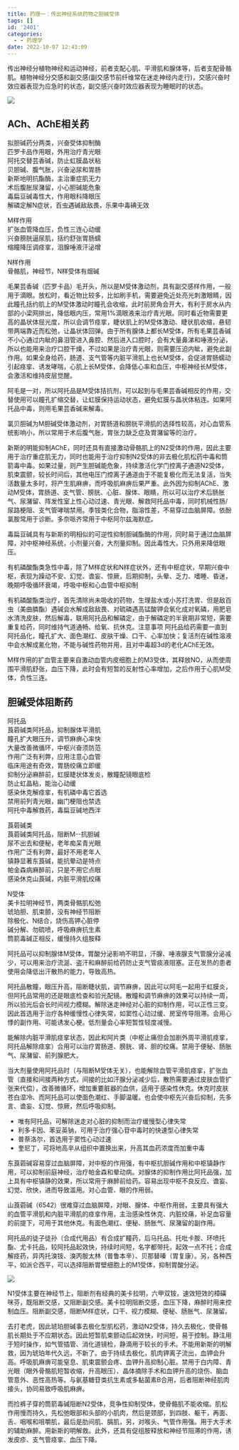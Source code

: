 ```yaml
---
title: 药理一：传出神经系统药物之胆碱受体
tags: []
id: '2401'
categories:
  - - 药理学
date: 2022-10-07 12:43:09
---
```


传出神经分植物神经和运动神经，前者支配心肌、平滑肌和腺体等，后者支配骨骼肌。植物神经分交感和副交感(副交感节前纤维常在迷走神经内走行)，交感兴奋时效应器表现为应急时的状态，副交感兴奋时效应器表现为睡眠时的状态。

![](https://img-cdn.limour.top/2022/10/07/633f87b2ec2c3.png)

## ACh、AChE相关药

拟胆碱药分两类，兴奋受体抑制酶  
匹罗卡品作用眼，外用治疗青光眼  
阿托交替芸香碱，防止虹膜晶状粘  
贝胆碱、腹气胀，兴奋泌尿和胃肠  
新斯地明抗酯酶，主治重症肌无力  
术后腹胀尿潴留，小心胆碱能危象  
毒扁豆碱毒性大，作用眼科降眼压  
解磷定解N症状，百虫遇碱敌敌畏，乐果中毒碘无效

M样作用  
扩张血管降血压，负性三连心动缓  
兴奋膀胱逼尿肌，括约舒张胃肠蠕  
缩瞳降压调痉挛，泪腺唾液汗泌增

N样作用  
骨骼肌，神经节，N样受体有烟碱

毛果芸香碱（匹罗卡品）毛开头，所以是M受体激动剂，具有副交感样作用，一般用于滴眼。放松时，看近物比较多，比如刷手机，需要避免近处亮光刺激眼睛，因此瞳孔括约肌上的M受体激动时瞳孔会收缩，此时前房角会开大，有利于房水从内部的小梁网排出，降低眼内压，常用1%滴眼液来治疗青光眼。同时看近物需要更高的晶状体屈光度，所以会调节痉挛，睫状肌上的M受体激动、睫状肌收缩，悬韧带两端靠近而松弛，让晶状体回弹。由于所有腺体上都长M受体，所有毛果芸香碱不小心通过内眦的鼻泪管进入鼻腔、然后进入口腔时，会有大量鼻涕和唾液分泌，所以也能用来治疗口腔干燥，不过如果是治疗青光眼，则需要压迫内眦，避免此副作用。如果全身给药，肠道、支气管等内脏平滑肌上也长M受体，会促进胃肠蠕动引起痉挛、诱发哮喘，心肌上长M受体，会降低心率和血压，中枢神经长M受体，会激活和维持皮层觉醒。

阿毛是一对，所以阿托品是M受体拮抗剂，可以起到与毛果芸香碱相反的作用，交替使用可以瞳孔扩缩交替，让虹膜保持运动状态，避免虹膜与晶状体粘连。如果阿托品中毒，则用毛果芸香碱来解毒。

氯贝胆碱为M胆碱受体激动剂，对胃肠道和膀胱平滑肌的选择性较高，对心血管系统影响小，所以常用于术后腹气胀，胃张力缺乏症及胃潴留等的治疗。

新斯的明能抑制AChE，同时还具有直接激动骨骼肌上的N2受体的作用，因此主要用于治疗重症肌无力，同时也能用于治疗抑制N2受体的非去极化肌松药中毒和筒箭毒中毒。如果过量，则产生胆碱能危象，持续激活化学门控离子通道N2受体，肌束震颤，较长时间后，其他电压门控离子通道由于不能复极化而无法复活，当失活数量太多时，将产生肌麻痹，而呼吸肌麻痹后果严重。此外因为抑制AChE、激动M受体，胃肠道、支气管、膀胱、心脏、腺体、眼睛，所以可以治疗术后肠胀气、尿潴留、阵发性室上性心动过速、青光眼、解救阿托品中毒，同时机械性肠/尿路梗阻、支气管哮喘禁用。季铵类化合物，脂溶性差，不易穿过血脑屏障。依酚氯胺常用于诊断。多奈哌齐常用于中枢阿尔兹海默症。

毒扁豆碱具有与新斯的明相似的可逆性抑制胆碱酯酶的作用，同时易于通过血脑屏障，对中枢神经系统，小剂量兴奋，大剂量抑制。因此毒性大，只外用来降低眼压。

有机磷酸酯类急性中毒，除了M样症状和N样症状外，还有中枢症状，早期兴奋中枢，表现为躁动不安、幻觉、谵妄、惊厥，后期抑制，头晕、乏力、嗜睡、昏迷，晚期呼吸循环衰竭，呼吸中枢和心血管中枢抑制

有机磷酸酯类治疗，首先清除尚未吸收的药物，生理盐水或小苏打洗胃、但是敌百虫（美曲膦酯）遇碱会水解成敌敌畏、对硫磷遇高锰酸钾会氧化成对氧磷，用肥皂水清洗皮肤，然后解毒，联用阿托品和解磷定，由于解磷定的半衰期非常短，需要重复给药，同时维持气道通畅、给氧、抗休克。注意事项 阿托品给药需要一直到阿托品化，瞳孔扩大、面色潮红、皮肤干燥、口干、心率加快；复活剂在碱性溶液中会水解成氰化物，不能与碱性药物并用，且对中毒超3d的老化AChE无效。

M样作用的扩血管主要来自激动血管内皮细胞上的M3受体，其释放NO，从而使周围平滑肌舒张，血压下降，此时会有短暂的反射性心率增加，之后作用于心肌M受体，负性三连。

## 胆碱受体阻断药

阿托品  
莨菪碱类阿托品，抑制腺体平滑肌  
瞳孔扩大眼压升，调节麻痹心率快  
大量改善微循环，中枢兴奋须防范  
作用广泛有利弊，应用注意心血管  
临床用途有奇效，胃肠绞痛立即缓  
抑制分泌麻醉前，虹膜睫状体发炎，散瞳配镜眼底检  
防止虹晶粘，能治心动缓  
感染休克解痉挛，有机磷中毒它首选  
禁用前列青光眼，幽门梗阻也禁选  
阿托中毒解救药，毒扁豆碱地西泮

莨菪碱类  
莨菪碱类阿托品，阻断M--抗胆碱  
尿不出去和便秘，老年痴呆青光眼  
作用广泛有利弊，最好不用老年人  
镇静显著东莨碱，能抗晕动是特点  
帕金森病麻醉前，只是不用它点眼  
感染休克山莨碱，内脏平滑肌绞痛

N受体  
美卡拉明神经节，两类骨骼肌松弛  
琥珀胆、肌束颤，没有神经节阻断  
除极化、N结合，烧伤高钾心脏停  
碱分解、勿硫喷，呼吸麻痹抗生素  
筒箭毒碱正相反，缓慢持久组胺释

阿托品可以抑制腺体M受体，胃酸分泌影响不明显，汗腺、唾液腺支气管腺分泌减少，可以用来治疗流涎、盗汗和麻醉前给药防止支气管痰液阻塞。正在发热的患者使用会降低出汗散热的能力，导致高热。

阿托品散瞳，眼压升高，阻断睫状肌，调节麻痹，因此可以阿毛一起用于虹膜炎，但阿托品常用的还是眼底检查和验光配镜。散瞳和调节麻痹的效果可以持续一周，所以验光后会长时间视力模糊。解除迷走神经对心脏的抑制作用，可以正性三变。因此首选用于治疗各种缓慢性心律失常，如窦性心动过缓、房室传导阻滞。会用心悸的副作用、可能诱发心梗。低剂量会心率短暂性轻度减慢。

能解除内脏平滑肌痉挛状态，因此和阿片类（中枢止痛但会加剧外周平滑肌痉挛，阿托品解除痉挛）合用可以治疗胃肠道、膀胱、肾、胆的绞痛。禁用于便秘、肠胀气、尿潴留、前列腺肥大。

当大剂量使用阿托品时（与阻断M受体无关），也能解除血管平滑肌痉挛，扩张血管（直接和间接两种方式，间接的比如汗腺分泌减少后，散热需要通过皮肤血管扩张来代偿），改善微循环，增加重要脏器的血供，适用于感染性休克。休克时皮肤苍白湿冷、而阿托品可以使面色潮红、手脚温暖。也会使中枢先兴奋后抑制，先多言、谵妄、幻觉、惊厥，然后呼吸抑制。

*   唯有阿托品，可解除迷走对心脏的抑制而治疗缓慢型心律失常
*   利多卡因、苯妥英钠，可用于治疗强心苷中毒时的快速型心律失常
*   普萘洛尔，首选用于窦性心动过速
*   奎尼丁，可将地高辛从组织中置换出来，升高其血药浓度而加重中毒

东莨菪碱容易穿过血脑屏障，对中枢的作用强，有中枢抗胆碱作用和中枢镇静作用，可以抑制前庭神经，治疗帕金森和晕动病。对腺体的抑制作用比阿托品强，加上具有中枢镇静的效果，所以常用于麻醉前给药。容易出现中枢不良反应、谵妄、幻觉、欣快，进而导致滥用。对心血管、眼的作用弱。

山莨菪碱（6542）很难穿过血脑屏障，对眼、腺体、中枢作用弱，主要具有强大的血管平滑肌和内脏平滑肌的痉挛作用，主治感染性休克、内脏绞痛，补足血容量的前提下，可用于其他休克。有面色潮红、便秘、肠胀气、尿潴留的副作用。

阿托品的徒子徒孙（合成代用品）有合成扩瞳药，后马托品、托吡卡胺、环喷托酯、尤卡托品，较阿托品起效快，持续时间短，名字都带托，起效一点不托；合成解痉药，异丙托溴铵、溴丙胺太林（普鲁本辛）、贝那替嗪（胃复康）。另，各种西平，如派仑西平，可以选择阻断胃壁细胞上的M1受体，抑制胃酸分泌。

![](https://img-cdn.limour.top/2022/10/07/633f8a22e5fac.jpg)

N1受体主要在神经节上，阻断剂有经典的美卡拉明，六甲双铵，速效短效的樟磺咪芬，既阻断交感，又阻断副交感。美卡拉明阻断交感，血压下降，麻醉时用来控制血压。阻断副交感，阻断M样症状，口干、视力模糊、便秘、肠胀气、尿潴留。

去打老虎，因此琥珀胆碱事去极化型肌松药，激动N2受体，持久去极化，使骨骼肌长期处于不应期状态。因此短暂肌束颤动后起效快，时间短，易于控制。静注用于短时操作，如气管插管、消化道镜检，静滴用于较长的手术。不能用新斯的明解救，因为琥珀年代久远，不新了。由于持续去极化，肌肉钾离子流出，血钾会升高。呼吸肌麻痹可能窒息、肌束震颤会疼、血钾升高抑制心脏。禁用于白内障、青光眼（眼外骨骼肌短暂收缩，升高眼压）、晶体摘除手术和血钾升高的烧伤、脑血管意外、恶性高热等。与氨基糖苷类抗生素或多黏菌素B合用，后者阻断神经肌肉接头，协同易致呼吸肌麻痹。

而捡裤子穿的筒箭毒碱阻断N2受体，竞争性抑制受体，使骨骼肌不能收缩。肌松作用慢而持久，先松弛眼部和头部的小肌肉，然后是颈部，到四肢、躯干，再面、舌、咽喉和咀嚼肌，最后是肋间肌、膈肌，另，对喉头、气管作用强。用于大手术的辅助麻醉。用新斯的明解救。此外，还具有促组胺释放和神经节阻滞的作用，诱发皮疹、支气管痉挛、血压下降。